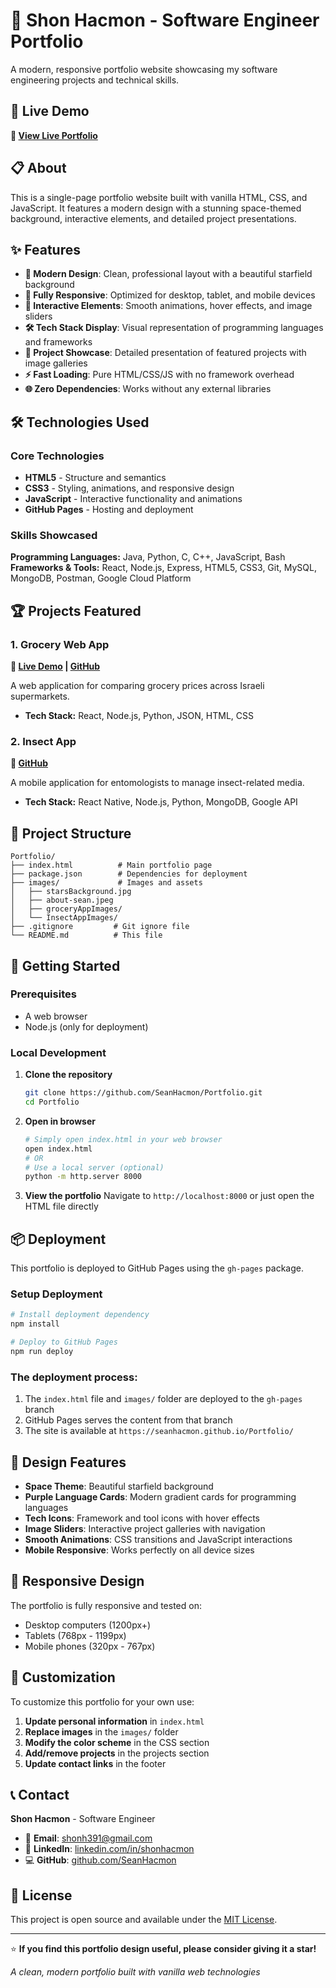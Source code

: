 # 🚀 Shon Hacmon - Software Engineer Portfolio

A modern, responsive portfolio website showcasing my software engineering projects and technical skills.

## 🌟 Live Demo

**🔗 [View Live Portfolio](https://seanhacmon.github.io/Portfolio/)**

## 📋 About

This is a single-page portfolio website built with vanilla HTML, CSS, and JavaScript. It features a modern design with a stunning space-themed background, interactive elements, and detailed project presentations.

## ✨ Features

- **🎨 Modern Design**: Clean, professional layout with a beautiful starfield background
- **📱 Fully Responsive**: Optimized for desktop, tablet, and mobile devices
- **🎯 Interactive Elements**: Smooth animations, hover effects, and image sliders
- **🛠️ Tech Stack Display**: Visual representation of programming languages and frameworks
- **📂 Project Showcase**: Detailed presentation of featured projects with image galleries
- **⚡ Fast Loading**: Pure HTML/CSS/JS with no framework overhead
- **🌐 Zero Dependencies**: Works without any external libraries

## 🛠️ Technologies Used

### Core Technologies
- **HTML5** - Structure and semantics
- **CSS3** - Styling, animations, and responsive design
- **JavaScript** - Interactive functionality and animations
- **GitHub Pages** - Hosting and deployment

### Skills Showcased
**Programming Languages:** Java, Python, C, C++, JavaScript, Bash  
**Frameworks & Tools:** React, Node.js, Express, HTML5, CSS3, Git, MySQL, MongoDB, Postman, Google Cloud Platform

## 🏆 Projects Featured

### 1. Grocery Web App
**🛒 [Live Demo](https://seanhacmon.github.io/Grocery-App/) | [GitHub](https://github.com/SeanHacmon/Grocery-App)**

A web application for comparing grocery prices across Israeli supermarkets.
- **Tech Stack:** React, Node.js, Python, JSON, HTML, CSS

### 2. Insect App
**📱 [GitHub](https://github.com/SeanHacmon/insect-app-google)**

A mobile application for entomologists to manage insect-related media.
- **Tech Stack:** React Native, Node.js, Python, MongoDB, Google API

## 📁 Project Structure

```
Portfolio/
├── index.html          # Main portfolio page
├── package.json        # Dependencies for deployment
├── images/             # Images and assets
│   ├── starsBackground.jpg
│   ├── about-sean.jpeg
│   ├── groceryAppImages/
│   └── InsectAppImages/
├── .gitignore         # Git ignore file
└── README.md          # This file
```

## 🚀 Getting Started

### Prerequisites
- A web browser
- Node.js (only for deployment)

### Local Development

1. **Clone the repository**
   ```bash
   git clone https://github.com/SeanHacmon/Portfolio.git
   cd Portfolio
   ```

2. **Open in browser**
   ```bash
   # Simply open index.html in your web browser
   open index.html
   # OR
   # Use a local server (optional)
   python -m http.server 8000
   ```

3. **View the portfolio**
   Navigate to `http://localhost:8000` or just open the HTML file directly

## 📦 Deployment

This portfolio is deployed to GitHub Pages using the `gh-pages` package.

### Setup Deployment
```bash
# Install deployment dependency
npm install

# Deploy to GitHub Pages
npm run deploy
```

### The deployment process:
1. The `index.html` file and `images/` folder are deployed to the `gh-pages` branch
2. GitHub Pages serves the content from that branch
3. The site is available at `https://seanhacmon.github.io/Portfolio/`

## 🎨 Design Features

- **Space Theme**: Beautiful starfield background
- **Purple Language Cards**: Modern gradient cards for programming languages
- **Tech Icons**: Framework and tool icons with hover effects
- **Image Sliders**: Interactive project galleries with navigation
- **Smooth Animations**: CSS transitions and JavaScript interactions
- **Mobile Responsive**: Works perfectly on all device sizes

## 📱 Responsive Design

The portfolio is fully responsive and tested on:
- Desktop computers (1200px+)
- Tablets (768px - 1199px)
- Mobile phones (320px - 767px)

## 🔧 Customization

To customize this portfolio for your own use:

1. **Update personal information** in `index.html`
2. **Replace images** in the `images/` folder
3. **Modify the color scheme** in the CSS section
4. **Add/remove projects** in the projects section
5. **Update contact links** in the footer

## 📞 Contact

**Shon Hacmon** - Software Engineer

- 📧 **Email**: [shonh391@gmail.com](mailto:shonh391@gmail.com)
- 💼 **LinkedIn**: [linkedin.com/in/shonhacmon](https://linkedin.com/in/shonhacmon)
- 💻 **GitHub**: [github.com/SeanHacmon](https://github.com/SeanHacmon)

## 📄 License

This project is open source and available under the [MIT License](LICENSE).

---

⭐ **If you find this portfolio design useful, please consider giving it a star!**

*A clean, modern portfolio built with vanilla web technologies*
